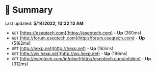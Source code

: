 # 📖 Summary
Last updated: **5/14/2022, 10:32:12 AM**

- `GET` [https://eseqtech.com](https://eseqtech.com) - **Up** (360ms)
- `GET` [http://forum.eseqtech.com](http://forum.eseqtech.com) - **Up** (5182ms)
- `GET` [http://hexp.net](http://hexp.net) - **Up** (163ms)
- `GET` [http://ws.hexp.net](http://ws.hexp.net) - **Up** (196ms)
- `GET` [http://eseqtech.com/infoline](http://eseqtech.com/infoline) - **Up** (312ms)

